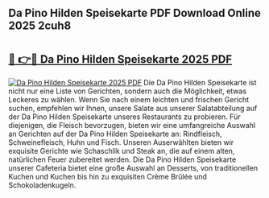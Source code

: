 ## Da Pino Hilden Speisekarte PDF Download Online 2025 2cuh8

# <h2><a href="http://gcacwx.nevu.top/?p=Da+Pino+Hilden+Speisekarte">🔗 👉🔴 Da Pino Hilden Speisekarte 2025 PDF</a></h2>

[![Da Pino Hilden Speisekarte 2025 PDF](https://i.imgur.com/dBaPXMq.png)](http://gcacwx.nevu.top/?p=Da+Pino+Hilden+Speisekarte)
Die Da Pino Hilden Speisekarte ist nicht nur eine Liste von Gerichten, sondern auch die Möglichkeit, etwas Leckeres zu wählen. Wenn Sie nach einem leichten und frischen Gericht suchen, empfehlen wir Ihnen, unsere Salate aus unserer Salatabteilung auf der Da Pino Hilden Speisekarte unseres Restaurants zu probieren. Für diejenigen, die Fleisch bevorzugen, bieten wir eine umfangreiche Auswahl an Gerichten auf der Da Pino Hilden Speisekarte an: Rindfleisch, Schweinefleisch, Huhn und Fisch. Unseren Auserwählten bieten wir exquisite Gerichte wie Schaschlik und Steak an, die auf einem alten, natürlichen Feuer zubereitet werden. Die Da Pino Hilden Speisekarte unserer Cafeteria bietet eine große Auswahl an Desserts, von traditionellen Kuchen und Kuchen bis hin zu exquisiten Crème Brûlée und Schokoladenkugeln.
